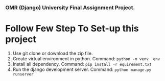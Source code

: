 ### OMR (Django) University Final Assignment Project.

# Follow Few Step To Set-up this project
1. Use git clone or download the zip file.
2. Create virtual environment in python. Command: ```python -m venv .env ```
3. Install all dependency. Command: ```pip install -r equirement.txt``` 
4. Run the django development server.  Command: ```python manage.py runserver```
